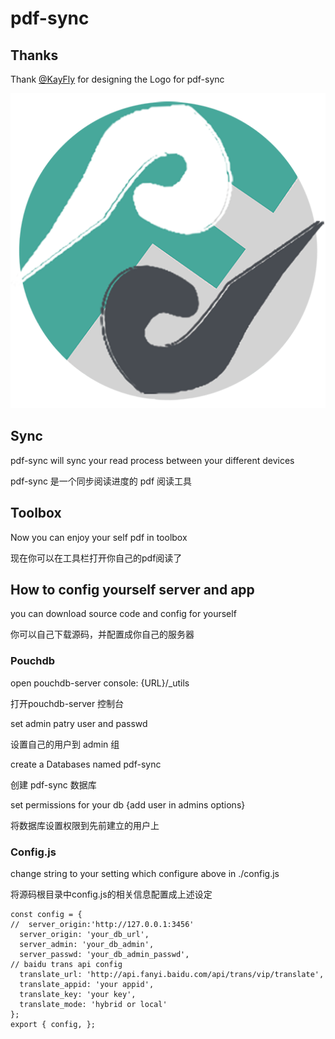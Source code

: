 # pdf-sync

## Thanks

Thank [@KayFly](https://github.com/kayflyhttps://) for designing the Logo for pdf-sync

![Logo](../icon.png)

## Sync

pdf-sync will sync your read process between your different devices

pdf-sync 是一个同步阅读进度的 pdf 阅读工具

## Toolbox

Now you can enjoy your self pdf in toolbox

现在你可以在工具栏打开你自己的pdf阅读了

## How to config yourself server and app

you can download source code and config for yourself

你可以自己下载源码，并配置成你自己的服务器

### Pouchdb

open pouchdb-server console: {URL}/_utils

打开pouchdb-server 控制台

set admin patry user and passwd

设置自己的用户到 admin 组

create a Databases named pdf-sync

创建 pdf-sync 数据库

set permissions for your db {add user in admins options}

将数据库设置权限到先前建立的用户上

### Config.js

change string to your setting which configure above in ./config.js

将源码根目录中config.js的相关信息配置成上述设定

    const config = {
    //  server_origin:'http://127.0.0.1:3456'
      server_origin: 'your_db_url',
      server_admin: 'your_db_admin',
      server_passwd: 'your_db_admin_passwd',
    // baidu trans api config
      translate_url: 'http://api.fanyi.baidu.com/api/trans/vip/translate',
      translate_appid: 'your appid',
      translate_key: 'your key',  
      translate_mode: 'hybrid or local'
    };
    export { config, };
